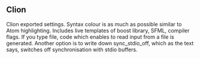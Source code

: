 ## Clion
Clion exported settings. Syntax colour is as much as possible similar to Atom highlighting. Includes live templates of boost library, SFML, compiler flags. If you type file, code which enables to read input from a file is generated. Another option is to write down sync_stdio_off, which as the text says, switches off synchronisation with stdio buffers.
